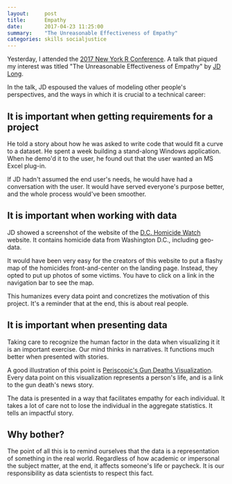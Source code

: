 ```yaml
---
layout:     post
title:      Empathy
date:       2017-04-23 11:25:00
summary:    "The Unreasonable Effectiveness of Empathy"
categories: skills socialjustice
---
```


Yesterday, I attended the [2017 New York R Conference](http://www.rstats.nyc). A talk that piqued my interest was titled "The Unreasonable Effectiveness of Empathy" by [JD Long](https://stackoverflow.com/users/37751/jd-long).

In the talk, JD espoused the values of modeling other people's perspectives, and the ways in which it is crucial to a technical career:

## It is important when getting requirements for a project

He told a story about how he was asked to write code that would fit a curve to a dataset. He spent a week building a stand-along Windows application. When he demo'd it to the user, he found out that the user wanted an MS Excel plug-in.

If JD hadn't assumed the end user's needs, he would have had a conversation with the user. It would have served everyone's purpose better, and the whole process would've been smoother.

## It is important when working with data

JD showed a screenshot of the website of the [D.C. Homicide Watch](http://homicidewatch.org/) website. It contains homicide data from Washington D.C., including geo-data.

It would have been very easy for the creators of this website to put a flashy map of the homicides front-and-center on the landing page. Instead, they opted to put up photos of some victims. You have to click on a link in the navigation bar to see the map.

This humanizes every data point and concretizes the motivation of this project. It's a reminder that at the end, this is about real people.

## It is important when presenting data

Taking care to recognize the human factor in the data when visualizing it it is an important exercise. Our mind thinks in narratives. It functions much better when presented with stories.

A good illustration of this point is [Periscopic's Gun Deaths Visualization](http://guns.periscopic.com/). Every data point on this visualization represents a person's life, and is a link to the gun death's news story.

The data is presented in a way that facilitates empathy for each individual. It takes a lot of care not to lose the individual in the aggregate statistics. It tells an impactful story.

## Why bother?

The point of all this is to remind ourselves that the data is a representation of something in the real world. Regardless of how academic or impersonal the subject matter, at the end, it affects someone's life or paycheck. It is our responsibility as data scientists to respect this fact.